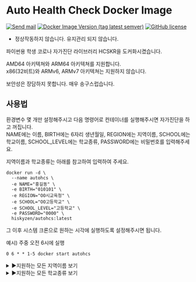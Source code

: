 # Auto Health Check Docker Image

[![Send mail](https://img.shields.io/badge/-hisky%40mchan.us-blue?style=flat-square&logo=gmail&logoColor=white&link=mailto:hisky@mchan.us)](mailto:hisky@mchan.us) [![Docker Image Version (tag latest semver)](https://img.shields.io/docker/v/hiskyzen/autohcs/latest?style=flat-square)](https://hub.docker.com/r/hiskyzen/autohcs) [![GitHub license](https://img.shields.io/github/license/hiskyzen/autohealthcheck-docker?style=flat-square)](https://github.com/HiSkyZen/autohealthcheck-docker/blob/main/LICENSE) <br>

 * 정상작동하지 않습니다. 유지관리 되지 않습니다.

파이썬용 학생 코로나 자가진단 라이브러리 HCSKR을 도커화시켰습니다. <br>

AMD64 아키텍쳐와 ARM64 아키텍쳐를 지원합니다.<br>
x86(32비트)와 ARMv6, ARMv7 아키텍쳐는 지원하지 않습니다.

보안성은 장담하지 못합니다. 매우 송구스럽습니다.

## 사용법

환경변수 몇 개만 설정해주시고 다음 명령어로 컨테이너를 실행해주시면 자가진단을 하고 꺼집니다.<br>
NAME에는 이름, BIRTH에는 6자리 생년월일, REGION에는 지역이름, SCHOOL에는 학교이름, SCHOOL_LEVEL에는 학교종류, PASSWORD에는 비밀번호를 입력해주세요.

지역이름과 학교종류는 아래를 참고하여 입력하여 주세요.

```shell
docker run -d \
  --name autohcs \
  -e NAME="홍길동" \
  -e BIRTH="010101" \
  -e REGION="OO시교육청" \
  -e SCHOOL="OO고등학교" \
  -e SCHOOL_LEVEL="고등학교" \
  -e PASSWORD="0000" \
  hiskyzen/autohcs:latest
```

그 이후 시스템 크론으로 원하는 시각에 실행하도록 설정해주시면 됩니다.

예시) 주중 오전 6시에 실행

```shell
0 6 * * 1-5 docker start autohcs
```

<details><summary>▶️지원하는 모든 지역이름 보기</summary>
<p>
지원하는 지역 이름은 다음과 같습니다:

'서울', '서울시', '서울교육청', '서울시교육청', '서울특별시'</br>
'부산', '부산광역시', '부산시', '부산교육청', '부산광역시교육청'</br>
'대구', '대구광역시', '대구시', '대구교육청', '대구광역시교육청'</br>
'인천', '인천광역시', '인천시', '인천교육청', '인천광역시교육청'</br>
'광주', '광주광역시', '광주시', '광주교육청', '광주광역시교육청'</br>
'대전', '대전광역시', '대전시', '대전교육청', '대전광역시교육청'</br>
'울산', '울산광역시', '울산시', '울산교육청', '울산광역시교육청'</br>
'세종', '세종특별시', '세종시', '세종교육청', '세종특별자치시', '세종특별자치시교육청'</br>
'경기', '경기도', '경기교육청', '경기도교육청'</br>
'강원', '강원도', '강원교육청', '강원도교육청'</br>
'충북', '충청북도', '충북교육청', '충청북도교육청'</br>
'충남', '충청남도', '충남교육청', '충청남도교육청'</br>
'전북', '전라북도', '전북교육청', '전라북도교육청'</br>
'전남', '전라남도', '전남교육청', '전라남도교육청'</br>
'경북', '경상북도', '경북교육청', '경상북도교육청'</br>
'경남', '경상남도', '경남교육청', '경상남도교육청'</br>
'제주', '제주도', '제주특별자치시', '제주교육청', '제주도교육청', '제주특별자치시교육청', '제주특별자치도'

</p>
</details>

<details><summary>▶️지원하는 모든 학교종류 보기</summary>
<p>
지원하는 학교급 이름은 다음과 같습니다:

'유치원', '유','유치'</br>
'초등학교', '초','초등'</br>
'중학교', '중','중등'</br>
'고등학교', '고','고등'</br>
'특수학교', '특','특수','특별'

</p>
</details>
